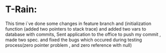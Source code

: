 # T-Rain:
This time i`ve done some changes in feature branch and (initialization function (added two pointers to stack trace) and added two vars to database with commits, Sent application to the office to push my commit , made two spec. and fixed the bugs which occured during testing process(zero pointer problem , and zero reference with null)
